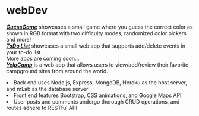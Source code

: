 # webDev

<em><strong><a href="https://ylu36.github.io/guessGame/home"> GuessGame</a></strong></em> showcases a small game where you guess the correct color as shown in RGB format with two difficulty modes, randomized color pickers and more! <br>
<em><strong><a href="https://ylu36.github.io/todolist/todolist.html">ToDo List</a></strong></em> showcases a small web app that supports add/delete events in your to-do list. <br>
More apps are coming soon... <br>
<em><strong><a href="https://crab-orchid-1125.herokuapp.com/">YelpCamp</a></strong></em> is a web app that allows users to view/add/review their favorite campground sites from around the world. <br>
<li> Back end uses Node.js, Express, MongoDB, Heroku as the host server, and mLab as the database server </li>
<li> Front end features Bootstrap, CSS animations, and Google Maps API </li>
<li> User posts and comments undergo thorough CRUD operations, and routes adhere to RESTful API </li>
